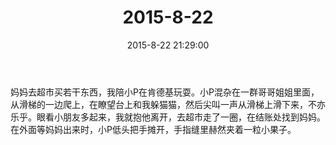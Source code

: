 ﻿---
title: "2015-8-22"
date: 2015-8-22 21:29:00
tags:
categories: 爸爸
---
妈妈去超市买若干东西，我陪小P在肯德基玩耍。小P混杂在一群哥哥姐姐里面，从滑梯的一边爬上，在瞭望台上和我躲猫猫，然后尖叫一声从滑梯上滑下来，不亦乐乎。眼看小朋友多起来，我就抱他离开，去超市走了一圈，在结账处找到妈妈。在外面等妈妈出来时，小P低头把手摊开，手指缝里赫然夹着一粒小果子。